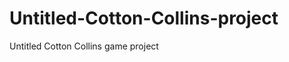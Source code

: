 Untitled-Cotton-Collins-project
===============================

Untitled Cotton Collins game project
